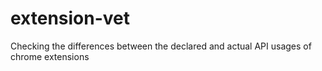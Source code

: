 # extension-vet
Checking the differences between the declared and actual API usages of chrome extensions
